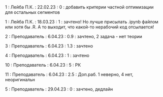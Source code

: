 1 : Лейба П.К. : 22.02.23 : 0 : добавить критерии частной оптимизации для остальных сегментов

1 : Лейба П.К. : 18.03.23 : 1 : зачтено! Но лучше присылать .ipynb файлом или хотя бы .R. А то выходит, что какой-то нерабочий код отсылается!

2 : Преподаватель : 6.04.23 : 0.9 : зачтено, 2 задача -  нет теории

3 : Преподаватель : 6.04.23 : 1.3 : зачтено

4 : Преподаватель : 6.04.23 : 1 : зачтено

10 : Преподаватель : 6.04.23 : 5 : РК

11 : Преподаватель : 6.04.23 : 2.5 : Доп.раб. 1 неверно, 4 нет, неоригинальн

5 : Преподаватель : 29.04.23 : 0 : зачтено, дедлайн
